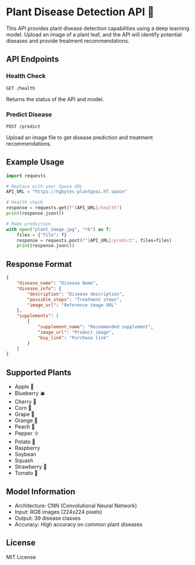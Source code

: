 # Plant Disease Detection API 🌿

This API provides plant disease detection capabilities using a deep learning model. Upload an image of a plant leaf, and the API will identify potential diseases and provide treatment recommendations.

## API Endpoints

### Health Check
```http
GET /health
```
Returns the status of the API and model.

### Predict Disease
```http
POST /predict
```
Upload an image file to get disease prediction and treatment recommendations.

## Example Usage

```python
import requests

# Replace with your Space URL
API_URL = "https://hgbytes-plantgoai.hf.space"

# Health check
response = requests.get(f"{API_URL}/health")
print(response.json())

# Make prediction
with open("plant_image.jpg", "rb") as f:
    files = {"file": f}
    response = requests.post(f"{API_URL}/predict", files=files)
    print(response.json())
```

## Response Format

```json
{
    "disease_name": "Disease Name",
    "disease_info": {
        "description": "Disease description",
        "possible_steps": "Treatment steps",
        "image_url": "Reference image URL"
    },
    "supplements": [
        {
            "supplement_name": "Recommended supplement",
            "image_url": "Product image",
            "buy_link": "Purchase link"
        }
    ]
}
```

## Supported Plants
- Apple 🍎
- Blueberry 🫐
- Cherry 🍒
- Corn 🌽
- Grape 🍇
- Orange 🍊
- Peach 🍑
- Pepper 🫑
- Potato 🥔
- Raspberry
- Soybean
- Squash
- Strawberry 🍓
- Tomato 🍅

## Model Information
- Architecture: CNN (Convolutional Neural Network)
- Input: RGB images (224x224 pixels)
- Output: 39 disease classes
- Accuracy: High accuracy on common plant diseases

## License
MIT License 